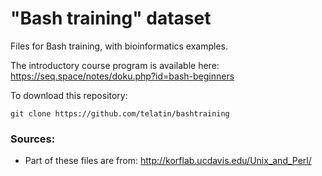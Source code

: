 # "Bash training" dataset

Files for Bash training, with bioinformatics examples. 

The introductory course program is available here: 
https://seq.space/notes/doku.php?id=bash-beginners

To download this repository:
```
git clone https://github.com/telatin/bashtraining
```


### Sources:
 - Part of these files are from: http://korflab.ucdavis.edu/Unix_and_Perl/
